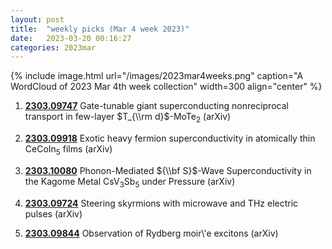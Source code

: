 ```yaml
---
layout: post
title:  "weekly picks (Mar 4 week 2023)"
date:   2023-03-20 00:16:27
categories: 2023mar
---
```



{% include image.html url="/images/2023mar4weeks.png" caption="A WordCloud of 2023 Mar 4th week collection" width=300 align="center" %}


1. **[2303.09747](http://arxiv.org/abs/2303.09747)** Gate-tunable giant superconducting nonreciprocal transport in few-layer $T_{\\rm d}$-MoTe$_2$ (arXiv)

1. **[2303.09918](http://arxiv.org/abs/2303.09918)** Exotic heavy fermion superconductivity in atomically thin CeCoIn$_5$ films (arXiv)

1. **[2303.10080](http://arxiv.org/abs/2303.10080)** Phonon-Mediated ${\\bf S}$-Wave Superconductivity in the Kagome Metal CsV$_3$Sb$_5$ under Pressure (arXiv)

1. **[2303.09724](http://arxiv.org/abs/2303.09724)** Steering skyrmions with microwave and THz electric pulses (arXiv)

1. **[2303.09844](http://arxiv.org/abs/2303.09844)** Observation of Rydberg moir\\'e excitons (arXiv)
